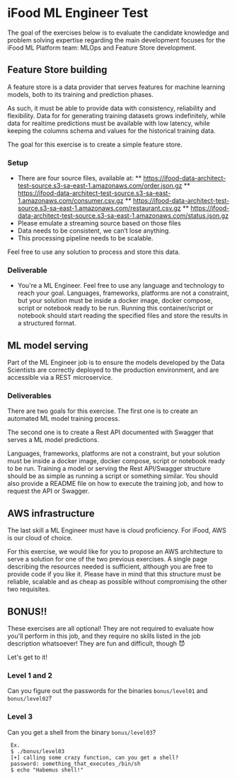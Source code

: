 # iFood ML Engineer Test

The goal of the exercises below is to evaluate the candidate knowledge and problem solving expertise regarding the main development focuses for the iFood ML Platform team: MLOps and Feature Store development.


## Feature Store building

A feature store is a data provider that serves features for machine learning models, both to its training and prediction phases.

As such, it must be able to provide data with consistency, reliability and flexibility. Data for for generating training datasets grows indefinitely, while data for realtime predictions must be available with low latency, while keeping the columns schema and values for the historical training data.

The goal for this exercise is to create a simple feature store.

### Setup

* There are four source files, available at:
** https://ifood-data-architect-test-source.s3-sa-east-1.amazonaws.com/order.json.gz
** https://ifood-data-architect-test-source.s3-sa-east-1.amazonaws.com/consumer.csv.gz
** https://ifood-data-architect-test-source.s3-sa-east-1.amazonaws.com/restaurant.csv.gz
** https://ifood-data-architect-test-source.s3-sa-east-1.amazonaws.com/status.json.gz
* Please emulate a streaming source based on those files
* Data needs to be consistent, we can’t lose anything.
* This processing pipeline needs to be scalable.

Feel free to use any solution to process and store this data.

### Deliverable

* You're a ML Engineer. Feel free to use any language and technology to reach your goal. Languages, frameworks, platforms are not a constraint, but your solution must be inside a docker image, docker compose, script or notebook ready to be run. Running this container/script or notebook should start reading the specified files and store the results in a structured format.

## ML model serving

Part of the ML Engineer job is to ensure the models developed by the Data Scientists are correctly deployed to the production environment, and are accessible via a REST microservice.

### Deliverables

There are two goals for this exercise. The first one is to create an automated ML model training process.

The second one is to create a Rest API documented with Swagger that serves a ML model predictions.

Languages, frameworks, platforms are not a constraint, but your solution must be inside a docker image, docker compose, script or notebook ready to be run. Training a model or serving the Rest API/Swagger structure should be as simple as running a script or something similar. You should also provide a README file on how to execute the training job, and how to request the API or Swagger.

## AWS infrastructure

The last skill a ML Engineer must have is cloud proficiency. For iFood, AWS is our cloud of choice.

For this exercise, we would like for you to propose an AWS architecture to serve a solution for one of the two previous exercises. A single page describing the resources needed is sufficient, although you are free to provide code if you like it. Please have in mind that this structure must be reliable, scalable and as cheap as possible without compromising the other two requisites.

## BONUS!!

These exercises are all optional! They are not required to evaluate how you'll perform in this job, and they require no skills listed in the job description whatsoever! They are fun and difficult, though 😈

Let's get to it!

### Level 1 and 2

Can you figure out the passwords for the binaries `bonus/level01` and `bonus/level02`?

### Level 3

Can you get a shell from the binary `bonus/level03`?

```
 Ex.
 $ ./bonus/level03
 [+] calling some crazy function, can you get a shell?
 password: something_that_executes_/bin/sh
 $ echo "Habemus shell!"
```
